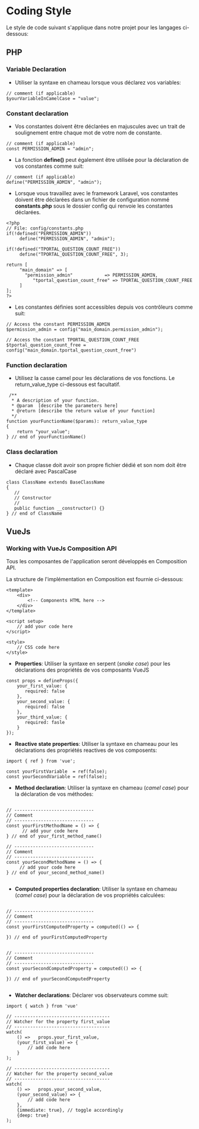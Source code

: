 # Coding Style

Le style de code suivant s'applique dans notre projet pour les langages ci-dessous:

## PHP

### Variable Declaration

- Utiliser la syntaxe en chameau lorsque vous déclarez vos variables:

```
// comment (if applicable)
$yourVariableInCamelCase = "value";
```

### Constant declaration

- Vos constantes doivent être déclarées en majuscules avec un trait de soulignement entre chaque mot de votre nom de constante.

```
// comment (if applicable)
const PERMISSION_ADMIN = "admin";
```

- La fonction **define()** peut également être utilisée pour la déclaration de vos constantes comme suit:

```
// comment (if applicable)
define("PERMISSION_ADMIN", "admin");
```

- Lorsque vous travaillez avec le framework Laravel, vos constantes doivent être déclarées dans un fichier de configuration nommé **constants.php** sous le dossier config qui renvoie les constantes déclarées.

```
<?php
// File: config/constants.php
if(!defined("PERMISSION_ADMIN"))      
     define("PERMISSION_ADMIN", "admin"); 

if(!defined("TPORTAL_QUESTION_COUNT_FREE"))      
     define("TPORTAL_QUESTION_COUNT_FREE", 3); 

return [
     "main_domain" => [
       "permission_admin"            => PERMISSION_ADMIN, 
          "tportal_question_count_free" => TPORTAL_QUESTION_COUNT_FREE
     ]
];
?>
```

- Les constantes définies sont accessibles depuis vos contrôleurs comme suit:

```
// Access the constant PERMISSION_ADMIN
$permission_admin = config("main_domain.permission_admin");

// Access the constant TPORTAL_QUESTION_COUNT_FREE
$tportal_question_count_free = config("main_domain.tportal_question_count_free")

```
### Function declaration

- Utilisez la casse camel pour les déclarations de vos fonctions. Le return_value_type ci-dessous est facultatif.

```
 /**
  * A description of your function. 
  * @param  [describe the parameters here]
  * @return [describe the return value of your function]
  */
function yourFunctionName($params): return_value_type
{
    return "your_value";
} // end of yourFunctionName()

```

### Class declaration

- Chaque classe doit avoir son propre fichier dédié et son nom doit être déclaré avec PascalCase

```
class ClassName extends BaseClassName 
{
   //
   // Constructor
   // 
   public function __constructor() {} 
} // end of ClassName
```

## VueJs

### Working with VueJs Composition API

Tous les composantes de l'application seront développés en Composition API. 

La structure de l'implémentation en Composition est fournie ci-dessous:

```
<template>
    <div>
        <!-- Components HTML here -->
    </div>
</template>

<script setup>
    // add your code here   
</script>

<style>
    // CSS code here
</style>

```

- **Properties**: Utiliser la syntaxe en serpent (_snake case_) pour les déclarations des propriétés de vos composants VueJS

```
const props = defineProps({
    your_first_value: {
       required: false
    }, 
    your_second_value: {
       required: false
    },
    your_third_value: {
       required: fasle
    }
});

```

- **Reactive state properties**: Utiliser la syntaxe en chameau pour les déclarations des propriétés reactives de vos composents:

```
import { ref } from 'vue';

const yourFirstVariable  = ref(false);
const yourSecondVariable = ref(false);
```

- **Method declaration**: Utiliser la syntaxe en chameau (_camel case_) pour la déclaration de vos méthodes:

```

// ------------------------------
// Comment
// ------------------------------
const yourFirstMethodName = () => {
      // add your code here
} // end of your_first_method_name()

// ------------------------------
// Comment
// ------------------------------
const yourSecondMethodName = () => {
     // add your code here
} // end of your_second_method_name()


```

- **Computed properties declaration**: Utiliser la syntaxe en chameau (_camel case_) pour la déclaration de vos propriétés calculées:

```

// ------------------------------
// Comment
// ------------------------------
const yourFirstComputedProperty = computed(() => {

}) // end of yourFirstComputedProperty


// ------------------------------
// Comment
// ------------------------------
const yourSecondComputedProperty = computed(() => {

}) // end of yourSecondComputedProperty


```

- **Watcher declarations**: Déclarer vos observateurs comme suit:

```
import { watch } from 'vue'

// ------------------------------------
// Watcher for the property first_value
// ------------------------------------
watch(
    () =>   props.your_first_value, 
    (your_first_value) => {
        // add code here
    }
);

// ------------------------------------
// Watcher for the property second_value
// ------------------------------------
watch(
    () =>   props.your_second_value, 
    (your_second_value) => {
        // add code here
    },
    {immediate: true}, // toggle accordingly
    {deep: true}
);
```